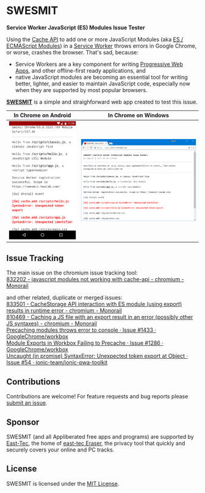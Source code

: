 # SWESMIT
**Service Worker JavaScript (ES) Modules Issue Tester**

Using the [Cache API](https://developer.mozilla.org/en-US/docs/Web/API/Cache) to add one or more JavaScript Modules (aka [ES / ECMAScript Modules](https://developer.mozilla.org/en-US/docs/Web/JavaScript/Reference/Statements/import)) in a [Service Worker](https://developers.google.com/web/fundamentals/primers/service-workers/) throws errors in Google Chrome, or worse, crashes the browser. That's sad, because:
- Service Workers are a key component for writing [Progressive Web Apps](https://en.wikipedia.org/wiki/Progressive_Web_Apps), and other offline-first ready applications, and
- native JavaScript modules are becoming an essential tool for writing better, lighter, and easier to maintain JavaScript code, especially now when they are supported by most popular browsers.

**[SWESMIT](https://swesmit.appliberated.com)** is a simple and straighforward web app created to test this issue.


| In Chrome on Android | In Chrome on Windows |
| --- | --- |
| ![SWESMIT Chrome Android Screenshot](assets/repo/readme/swesmit-chrome-android.png) | ![SWESMIT Chrome Windows Screenshot](assets/repo/readme/swesmit-chrome-windows.png) |

## Issue Tracking
The main issue on the chromium issue tracking tool:  
[832202 - javascript modules not working with cache-api - chromium - Monorail](https://bugs.chromium.org/p/chromium/issues/detail?id=832202)

and other related, duplicate or merged issues:  
[833501 - CacheStorage API interaction with ES module (using export) results in runtime error - chromium - Monorail](https://bugs.chromium.org/p/chromium/issues/detail?id=833501)  
[810469 - Caching a JS file with an export result in an error (possibly other JS syntaxes) - chromium - Monorail](https://bugs.chromium.org/p/chromium/issues/detail?id=810469)  
[Precaching modules throws error to console · Issue #1433 · GoogleChrome/workbox](https://github.com/GoogleChrome/workbox/issues/1433)  
[Module Exports in Workbox Failing to Precache · Issue #1286 · GoogleChrome/workbox](https://github.com/GoogleChrome/workbox/issues/1286)  
[Uncaught (in promise) SyntaxError: Unexpected token export at Object · Issue #54 · ionic-team/ionic-pwa-toolkit](https://github.com/ionic-team/ionic-pwa-toolkit/issues/54)  

## Contributions

Contributions are welcome! For feature requests and bug reports please [submit an issue](https://github.com/appliberated/swesmit/issues).

## Sponsor

SWESMIT (and all Appliberated free apps and programs) are supported by [East-Tec](https://www.east-tec.com), the home of [east-tec Eraser](https://www.east-tec.com/eraser/), the privacy tool that quickly and securely covers your online and PC tracks.

## License

SWESMIT is licensed under the [MIT License](LICENSE).
